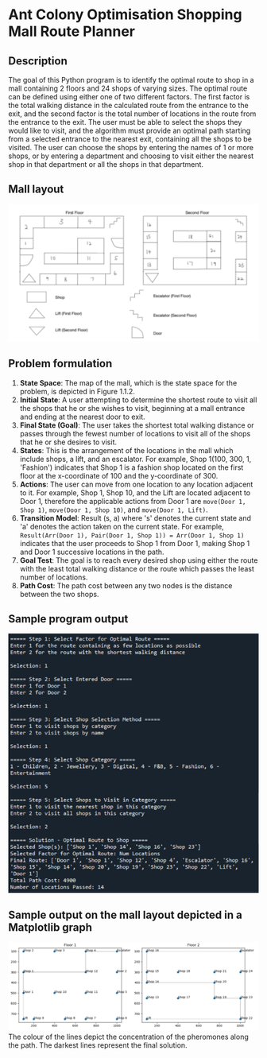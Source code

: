# Ant Colony Optimisation Shopping Mall Route Planner

## Description
The goal of this Python program is to identify the optimal route to shop in a mall containing 2 floors and 24
shops of varying sizes. The optimal route can be defined using either one of two different factors.
The first factor is the total walking distance in the calculated route from the entrance to the exit, and
the second factor is the total number of locations in the route from the entrance to the exit. The user
must be able to select the shops they would like to visit, and the algorithm must provide an optimal
path starting from a selected entrance to the nearest exit, containing all the shops to be visited. The
user can choose the shops by entering the names of 1 or more shops, or by entering a department
and choosing to visit either the nearest shop in that department or all the shops in that department.

## Mall layout
![Alt Text](https://github.com/mintchococookies/ant-colony-shopping-mall-route-planner/blob/main/mall-layout.PNG)

## Problem formulation
1. **State Space**: The map of the mall, which is the state space for the problem, is depicted in Figure 1.1.2.
2. **Initial State**: A user attempting to determine the shortest route to visit all the shops that he or she wishes to visit, beginning at a mall entrance and ending at the nearest door to exit.
3. **Final State (Goal)**: The user takes the shortest total walking distance or passes through the fewest number of locations to visit all of the shops that he or she desires to visit.
4. **States**: This is the arrangement of the locations in the mall which include shops, a lift, and an escalator. For example, Shop 1(100, 300, 1, 'Fashion') indicates that Shop 1 is a fashion shop located on the first floor at the x-coordinate of 100 and the y-coordinate of 300.
5. **Actions**: The user can move from one location to any location adjacent to it. For example, Shop 1, Shop 10, and the Lift are located adjacent to Door 1, therefore the applicable actions from Door 1 are `move(Door 1, Shop 1)`, `move(Door 1, Shop 10)`, and `move(Door 1, Lift)`.
6. **Transition Model**: Result (s, a) where 's' denotes the current state and 'a' denotes the action taken on the current state. For example, `Result(Arr(Door 1), Pair(Door 1, Shop 1)) = Arr(Door 1, Shop 1)` indicates that the user proceeds to Shop 1 from Door 1, making Shop 1 and Door 1 successive locations in the path.
7. **Goal Test**: The goal is to reach every desired shop using either the route with the least total walking distance or the route which passes the least number of locations.
8. **Path Cost**: The path cost between any two nodes is the distance between the two shops.

## Sample program output
![Alt Text](https://github.com/mintchococookies/ant-colony-shopping-mall-route-planner/blob/main/aco-output.PNG)

## Sample output on the mall layout depicted in a Matplotlib graph
![Alt Text](https://github.com/mintchococookies/ant-colony-shopping-mall-route-planner/blob/main/routeplanning.png)
The colour of the lines depict the concentration of the pheromones along the path. The darkest lines represent the final solution.
